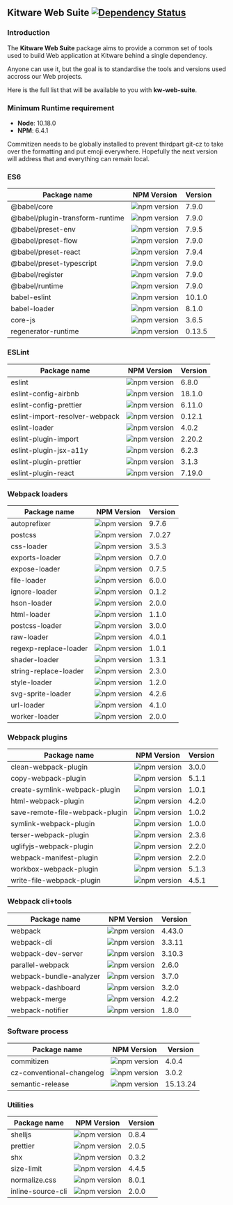 ## Kitware Web Suite [![Dependency Status](https://img.shields.io/david/kitware/kw-web-suite.svg)](https://david-dm.org/kitware/kw-web-suite)

### Introduction

The **Kitware Web Suite** package aims to provide a common
set of tools used to build Web application at Kitware behind
a single dependency.

Anyone can use it, but the goal is to standardise
the tools and versions used accross our Web projects.

Here is the full list that will be available to you with **kw-web-suite**.

### Minimum Runtime requirement

- __Node__: 10.18.0
- __NPM__: 6.4.1

Commitizen needs to be globally installed to prevent thirdpart git-cz to take over the formatting and put emoji everywhere. Hopefully the next version will address that and everything can remain local.

### ES6

Package name                            | NPM Version                                                                       | Version
--------------------------------------- | --------------------------------------------------------------------------------- | ---------
@babel/core                             | ![npm version](https://badge.fury.io/js/%40babel%2Fcore.svg)                      | 7.9.0
@babel/plugin-transform-runtime         | ![npm version](https://badge.fury.io/js/%40babel%2Fplugin-transform-runtime.svg)  | 7.9.0
@babel/preset-env                       | ![npm version](https://badge.fury.io/js/%40babel%2Fpreset-env.svg)                | 7.9.5
@babel/preset-flow                      | ![npm version](https://badge.fury.io/js/%40babel%2Fpreset-flow.svg)               | 7.9.0
@babel/preset-react                     | ![npm version](https://badge.fury.io/js/%40babel%2Fpreset-react.svg)              | 7.9.4
@babel/preset-typescript                | ![npm version](https://badge.fury.io/js/%40babel%2Fpreset-typescript.svg)         | 7.9.0
@babel/register                         | ![npm version](https://badge.fury.io/js/%40babel%2Fregister.svg)                  | 7.9.0
@babel/runtime                          | ![npm version](https://badge.fury.io/js/%40babel%2Fruntime.svg)                   | 7.9.0
babel-eslint                            | ![npm version](https://badge.fury.io/js/babel-eslint.svg)                         | 10.1.0
babel-loader                            | ![npm version](https://badge.fury.io/js/babel-loader.svg)                         | 8.1.0
core-js                                 | ![npm version](https://badge.fury.io/js/core-js.svg)                              | 3.6.5
regenerator-runtime                     | ![npm version](https://badge.fury.io/js/regenerator-runtime.svg)                  | 0.13.5

### ESLint

Package name                   | NPM Version                                                                | Version
------------------------------ | -------------------------------------------------------------------------- | --------
eslint                         | ![npm version](https://badge.fury.io/js/eslint.svg)                        | 6.8.0
eslint-config-airbnb           | ![npm version](https://badge.fury.io/js/eslint-config-airbnb.svg)          | 18.1.0
eslint-config-prettier         | ![npm version](https://badge.fury.io/js/eslint-config-prettier.svg)        | 6.11.0
eslint-import-resolver-webpack | ![npm version](https://badge.fury.io/js/eslint-import-resolver-webpack.svg)| 0.12.1
eslint-loader                  | ![npm version](https://badge.fury.io/js/eslint-loader.svg)                 | 4.0.2
eslint-plugin-import           | ![npm version](https://badge.fury.io/js/eslint-plugin-import.svg)          | 2.20.2
eslint-plugin-jsx-a11y         | ![npm version](https://badge.fury.io/js/eslint-plugin-jsx-a11y.svg)        | 6.2.3
eslint-plugin-prettier         | ![npm version](https://badge.fury.io/js/eslint-plugin-prettier.svg)        | 3.1.3
eslint-plugin-react            | ![npm version](https://badge.fury.io/js/eslint-plugin-react.svg)           | 7.19.0

### Webpack loaders

Package name          | NPM Version                                                       | Version
--------------------- | ----------------------------------------------------------------- | --------
autoprefixer          | ![npm version](https://badge.fury.io/js/autoprefixer.svg)         | 9.7.6
postcss               | ![npm version](https://badge.fury.io/js/postcss.svg)              | 7.0.27
css-loader            | ![npm version](https://badge.fury.io/js/css-loader.svg)           | 3.5.3
exports-loader        | ![npm version](https://badge.fury.io/js/exports-loader.svg)       | 0.7.0
expose-loader         | ![npm version](https://badge.fury.io/js/expose-loader.svg)        | 0.7.5
file-loader           | ![npm version](https://badge.fury.io/js/file-loader.svg)          | 6.0.0
ignore-loader         | ![npm version](https://badge.fury.io/js/ignore-loader.svg)        | 0.1.2
hson-loader           | ![npm version](https://badge.fury.io/js/hson-loader.svg)          | 2.0.0
html-loader           | ![npm version](https://badge.fury.io/js/html-loader.svg)          | 1.1.0
postcss-loader        | ![npm version](https://badge.fury.io/js/postcss-loader.svg)       | 3.0.0
raw-loader            | ![npm version](https://badge.fury.io/js/raw-loader.svg)           | 4.0.1
regexp-replace-loader | ![npm version](https://badge.fury.io/js/regexp-replace-loader.svg)| 1.0.1
shader-loader         | ![npm version](https://badge.fury.io/js/shader-loader.svg)        | 1.3.1
string-replace-loader | ![npm version](https://badge.fury.io/js/string-replace-loader.svg)| 2.3.0
style-loader          | ![npm version](https://badge.fury.io/js/style-loader.svg)         | 1.2.0
svg-sprite-loader     | ![npm version](https://badge.fury.io/js/svg-sprite-loader.svg)    | 4.2.6
url-loader            | ![npm version](https://badge.fury.io/js/url-loader.svg)           | 4.1.0
worker-loader         | ![npm version](https://badge.fury.io/js/worker-loader.svg)        | 2.0.0

### Webpack plugins

Package name                    | NPM Version                                                                  | Version
------------------------------- | ---------------------------------------------------------------------------- | --------
clean-webpack-plugin            | ![npm version](https://badge.fury.io/js/clean-webpack-plugin.svg)            | 3.0.0
copy-webpack-plugin             | ![npm version](https://badge.fury.io/js/copy-webpack-plugin.svg)             | 5.1.1
create-symlink-webpack-plugin   | ![npm version](https://badge.fury.io/js/create-symlink-webpack-plugin.svg)   | 1.0.1
html-webpack-plugin             | ![npm version](https://badge.fury.io/js/html-webpack-plugin.svg)             | 4.2.0
save-remote-file-webpack-plugin | ![npm version](https://badge.fury.io/js/save-remote-file-webpack-plugin.svg) | 1.0.2
symlink-webpack-plugin          | ![npm version](https://badge.fury.io/js/symlink-webpack-plugin.svg)          | 1.0.0
terser-webpack-plugin           | ![npm version](https://badge.fury.io/js/terser-webpack-plugin.svg)           | 2.3.6
uglifyjs-webpack-plugin         | ![npm version](https://badge.fury.io/js/uglifyjs-webpack-plugin.svg)         | 2.2.0
webpack-manifest-plugin         | ![npm version](https://badge.fury.io/js/webpack-manifest-plugin.svg)         | 2.2.0
workbox-webpack-plugin          | ![npm version](https://badge.fury.io/js/workbox-webpack-plugin.svg)          | 5.1.3
write-file-webpack-plugin       | ![npm version](https://badge.fury.io/js/write-file-webpack-plugin.svg)       | 4.5.1


### Webpack cli+tools

Package name            | NPM Version                                                           | Version
----------------------- | --------------------------------------------------------------------- | --------
webpack                 | ![npm version](https://badge.fury.io/js/webpack.svg)                  | 4.43.0
webpack-cli             | ![npm version](https://badge.fury.io/js/webpack-cli.svg)              | 3.3.11
webpack-dev-server      | ![npm version](https://badge.fury.io/js/webpack-dev-server.svg)       | 3.10.3
parallel-webpack        | ![npm version](https://badge.fury.io/js/parallel-webpack.svg)         | 2.6.0
webpack-bundle-analyzer | ![npm version](https://badge.fury.io/js/webpack-bundle-analyzer.svg)  | 3.7.0
webpack-dashboard       | ![npm version](https://badge.fury.io/js/webpack-dashboard.svg)        | 3.2.0
webpack-merge           | ![npm version](https://badge.fury.io/js/webpack-merge.svg)            | 4.2.2
webpack-notifier        | ![npm version](https://badge.fury.io/js/webpack-notifier.svg)         | 1.8.0

### Software process

Package name              | NPM Version                                                            | Version
------------------------- | ---------------------------------------------------------------------- | --------
commitizen                | ![npm version](https://badge.fury.io/js/commitizen.svg)                | 4.0.4
cz-conventional-changelog | ![npm version](https://badge.fury.io/js/cz-conventional-changelog.svg) | 3.0.2
semantic-release          | ![npm version](https://badge.fury.io/js/semantic-release.svg)          | 15.13.24

### Utilities

Package name      | NPM Version                                                    | Version
----------------- | -------------------------------------------------------------- | --------
shelljs           | ![npm version](https://badge.fury.io/js/shelljs.svg)           | 0.8.4
prettier          | ![npm version](https://badge.fury.io/js/prettier.svg)          | 2.0.5
shx               | ![npm version](https://badge.fury.io/js/shx.svg)               | 0.3.2
size-limit        | ![npm version](https://badge.fury.io/js/size-limit.svg)        | 4.4.5
normalize.css     | ![npm version](https://badge.fury.io/js/normalize.css.svg)     | 8.0.1
inline-source-cli | ![npm version](https://badge.fury.io/js/inline-source-cli.svg) | 2.0.0
